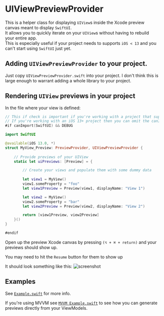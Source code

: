 # UIViewPreviewProvider
This is a helper class for displaying `UIView`s inside the Xcode preview canvas meant to display `SwiftUI`.  
It allows you to quickly iterate on your `UIView`s without having to rebuild your entire app.  
This is especially useful if your project needs to supports `iOS < 13` and you can't start using `SwiftUI` just yet.

## Adding `UIViewPreviewProvider` to your project. 
Just copy `UIViewPreviewProvider.swift` into your project. 
I don't think this is large enough to warrant adding a whole library to your project.

## Rendering `UIView` previews in your project

In the file where your view is defined:
```swift
// This if check is important if you're working with a project that supports iOS < 13
// If you're working with an iOS 13+ project then you can omit the canImport(SwiftUI) check
#if canImport(SwiftUI) && DEBUG

import SwiftUI

@available(iOS 13.0, *)
struct MyView_Preview: PreviewProvider, UIViewPreviewProvider {
    
    // Provide previews of your UIView
    static let uiPreviews: [Preview] = {

        // Create your views and populate them with some dummy data
        
        let view1 = MyView()
        view1.someProperty = "foo"
        let view1Preview = Preview(view1, displayName: "View 1")

        let view2 = MyView()
        view2.someProperty = "bar"
        let view2Preview = Preview(view2, displayName: "View 2")

        return [view1Preview, view2Preview]
    }()
}

#endif
```

Open up the preview Xcode canvas by pressing `(⌥ + ⌘ + return)` and your previews should show up.

You may need to hit the `Resume` button for them to show up

It should look something like this:
![screenshot](https://i.imgur.com/lOK0tiB.jpg)

## Examples
See [`Example.swift`](https://github.com/mrabiciu/UIViewPreviewProvider/blob/master/Example/Sources/Examples/Example.swift) for more info.

If you're using MVVM see [`MVVM Example.swift`](https://github.com/mrabiciu/UIViewPreviewProvider/blob/master/Example/Sources/Examples/MVVM%20Example.swift) to see how you can generate previews directly from your ViewModels.
